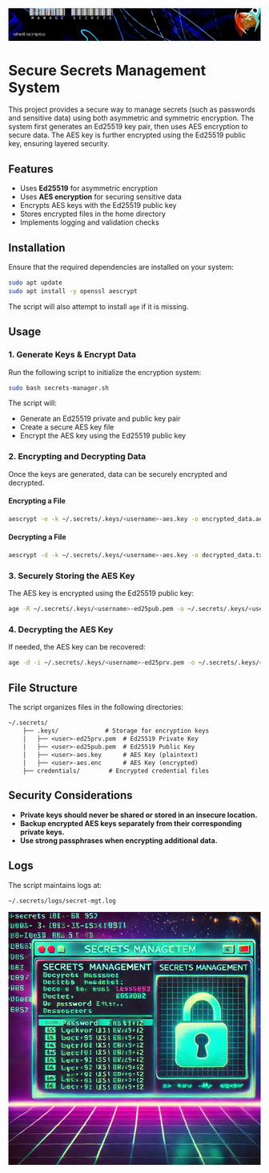 <center><img src="doc/img/banner2.jpg" alt="banner2"></center>

# Secure Secrets Management System

This project provides a secure way to manage secrets (such as passwords and sensitive data) using both asymmetric and symmetric encryption. The system first generates an Ed25519 key pair, then uses AES encryption to secure data. The AES key is further encrypted using the Ed25519 public key, ensuring layered security.

## Features
- Uses **Ed25519** for asymmetric encryption
- Uses **AES encryption** for securing sensitive data
- Encrypts AES keys with the Ed25519 public key
- Stores encrypted files in the home directory
- Implements logging and validation checks

## Installation

Ensure that the required dependencies are installed on your system:

```bash
sudo apt update
sudo apt install -y openssl aescrypt
```

The script will also attempt to install `age` if it is missing.

## Usage

### 1. Generate Keys & Encrypt Data
Run the following script to initialize the encryption system:

```bash
sudo bash secrets-manager.sh
```

The script will:
- Generate an Ed25519 private and public key pair
- Create a secure AES key file
- Encrypt the AES key using the Ed25519 public key

### 2. Encrypting and Decrypting Data

Once the keys are generated, data can be securely encrypted and decrypted.

#### Encrypting a File
```bash
aescrypt -e -k ~/.secrets/.keys/<username>-aes.key -o encrypted_data.aes plaintext.txt
```

#### Decrypting a File
```bash
aescrypt -d -k ~/.secrets/.keys/<username>-aes.key -o decrypted_data.txt encrypted_data.aes
```

### 3. Securely Storing the AES Key
The AES key is encrypted using the Ed25519 public key:
```bash
age -R ~/.secrets/.keys/<username>-ed25pub.pem -o ~/.secrets/.keys/<username>-aes.enc ~/.secrets/.keys/<username>-aes.key
```

### 4. Decrypting the AES Key
If needed, the AES key can be recovered:
```bash
age -d -i ~/.secrets/.keys/<username>-ed25prv.pem -o ~/.secrets/.keys/<username>-aes.key ~/.secrets/.keys/<username>-aes.enc
```

## File Structure

The script organizes files in the following directories:

```
~/.secrets/
    ├── .keys/             # Storage for encryption keys
    │   ├── <user>-ed25prv.pem  # Ed25519 Private Key
    │   ├── <user>-ed25pub.pem  # Ed25519 Public Key
    │   ├── <user>-aes.key      # AES Key (plaintext)
    │   ├── <user>-aes.enc      # AES Key (encrypted)
    ├── credentials/        # Encrypted credential files
```

## Security Considerations
- **Private keys should never be shared or stored in an insecure location.**
- **Backup encrypted AES keys separately from their corresponding private keys.**
- **Use strong passphrases when encrypting additional data.**

## Logs
The script maintains logs at:
```bash
~/.secrets/logs/secret-mgt.log
```


<center><img src="doc/img/secrets_2.png" alt="secrets_2"></center>
